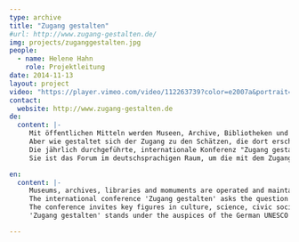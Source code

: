 ```yaml
---
type: archive
title: "Zugang gestalten"
#url: http://www.zugang-gestalten.de/
img: projects/zuganggestalten.jpg
people:
  - name: Helene Hahn
    role: Projektleitung
date: 2014-11-13
layout: project
video: "https://player.vimeo.com/video/112263739?color=e2007a&portrait=0"
contact:
  website: http://www.zugang-gestalten.de
de:
  content: |-
     Mit öffentlichen Mitteln werden Museen, Archive, Bibliotheken und Baudenkmäler betrieben und erhalten.
     Aber wie gestaltet sich der Zugang zu den Schätzen, die dort erschlossen, restauriert und bewahrt werden?
     Die jährlich durchgeführte, internationale Konferenz "Zugang gestalten! - Mehr Verantwortung für das kulturelle Erbe" zeigt die unterschiedlichen Gestaltungsmöglichkeiten beim Zugang zum kulturellen Erbe auf.
     Sie ist das Forum im deutschsprachigen Raum, um die mit dem Zugang zu kulturellen Werken in Zusammenhang stehenden Fragen öffentlich mit Fachleuten aus Kultur, Wirtschaft, Zivilgesellschaft und Politik zu diskutieren.

en:
  content: |-
     Museums, archives, libraries and momuments are operated and maintained with public funds.
     The international conference 'Zugang gestalten' asks the question whether this is adequately reflected in the level of access to the cultural treasures that these institutions possess and maintain.
     The conference invites key figures in culture, science, civic society and politics to publicly explore different ways of accessing digital cultural heritage in Germany.
     'Zugang gestalten' stands under the auspices of the German UNESCO commission and is a collaboartive project of the Open Knowledge Foundation Deutschland, Stiftung Historische Museen Hamburg, Servicestelle Digitalisierung Berlin, Deutschen Digitalen Bibliothek, Internet & Gesellschaft Collaboratory e.V., Institut Français Deutschland, iRights.info, Jüdischen Museum Berlin, Stiftung Haus der Geschichte der Bundesrepublik Deutschland, Stiftung Preußischer Kulturbesitz and Wikimedia Deutschland.

---
```


